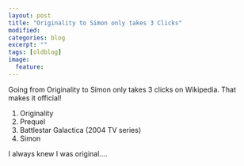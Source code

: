 ```yaml
---
layout: post
title: "Originality to Simon only takes 3 Clicks"
modified:
categories: blog
excerpt: ""
tags: [oldblog]
image:
  feature:
---
```


Going from Originality to Simon only takes 3 clicks on Wikipedia. That makes it official!

1. Originality
1. Prequel
1. Battlestar Galactica (2004 TV series)
1. Simon

I always knew I was original….
